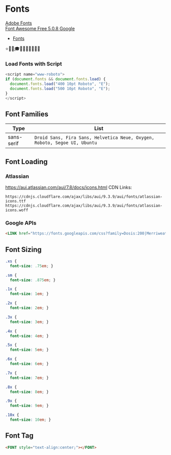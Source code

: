 # Fonts

[Adobe Fonts](https://fonts.adobe.com/fonts)  
[Font Awesome Free 5.0.8 ](https://fontawesome.com)
[Google](https://www.google.com) 
- [Fonts](https://fonts.google.com/) 

⭐🚀🧐🎓💫🧜‍♀️🤔👋✨📃

### Load Fonts with Script
```Javascript
<script name="www-roboto">
if (document.fonts && document.fonts.load) {
  document.fonts.load("400 10pt Roboto", "E"); 
  document.fonts.load("500 10pt Roboto", "E");
}
</script>
```

## Font Families 
| Type | List |  
| --- | --- |  
| sans-serif | `Droid Sans, Fira Sans, Helvetica Neue, Oxygen, Roboto, Segoe UI, Ubuntu` |  

## Font Loading

### Atlassian
https://aui.atlassian.com/aui/7.8/docs/icons.html 
CDN Links:
```url
https://cdnjs.cloudflare.com/ajax/libs/aui/9.3.9/aui/fonts/atlassian-icons.ttf
https://cdnjs.cloudflare.com/ajax/libs/aui/9.3.9/aui/fonts/atlassian-icons.woff 
```
### Google APIs
```html
<LINK href="https://fonts.googleapis.com/css?family=Dosis:200|Merriweather|Montserrat|Roboto" rel="stylesheet">
```

## Font Sizing
```css
.xs {
  font-size: .75em; }

.sm {
  font-size: .875em; }

.1x {
  font-size: 1em; }

.2x {
  font-size: 2em; }

.3x {
  font-size: 3em; }

.4x {
  font-size: 4em; }

.5x {
  font-size: 5em; }

.6x {
  font-size: 6em; }

.7x {
  font-size: 7em; }

.8x {
  font-size: 8em; }

.9x {
  font-size: 9em; }

.10x {
  font-size: 10em; }
```

## Font Tag
```html
<FONT style="text-align:center;"></FONT>
```

